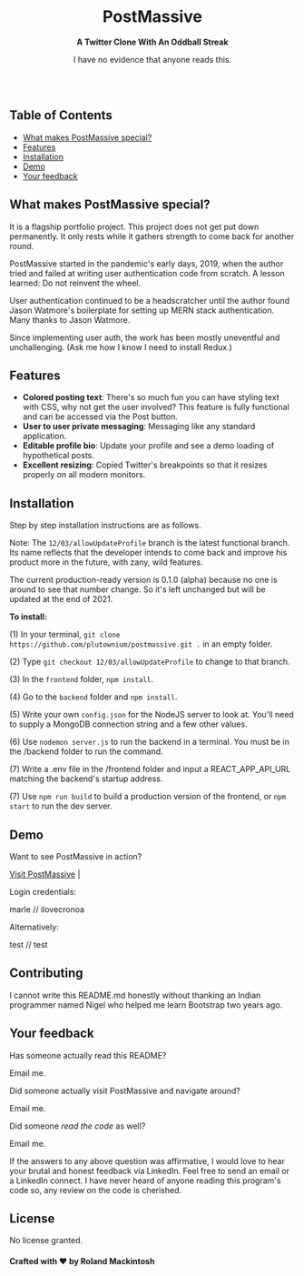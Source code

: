 <div align="center">
  <h1>PostMassive</h1>
</div>

<div align="center">
  <strong>A Twitter Clone With An Oddball Streak</strong>
  <p>I have no evidence that anyone reads this.</p>
</div>

<br>

<br>

## Table of Contents

- [What makes PostMassive special?](#what-makes-postmassive-special)
- [Features](#features)
- [Installation](#installation)
- [Demo](#demo)
- [Your feedback](#your-feedback)

## What makes PostMassive special?

It is a flagship portfolio project. This project does not get put down permanently. It only rests while it gathers strength to come back for another round.

PostMassive started in the pandemic's early days, 2019, when the author tried and failed at writing user authentication code from scratch. A lesson learned: Do not reinvent the wheel.

User authentication continued to be a headscratcher until the author found Jason Watmore's boilerplate for setting up MERN stack authentication. Many thanks to Jason Watmore.

Since implementing user auth, the work has been mostly uneventful and unchallenging. (Ask me how I know I need to install Redux.)

## Features

- **Colored posting text**: There's so much fun you can have styling text with CSS, why not get the user involved? This feature is fully functional and can be accessed via the Post button.
- **User to user private messaging**: Messaging like any standard application.
- **Editable profile bio**: Update your profile and see a demo loading of hypothetical posts.
- **Excellent resizing**: Copied Twitter's breakpoints so that it resizes properly on all modern monitors.

## Installation

Step by step installation instructions are as follows.

Note:
The `12/03/allowUpdateProfile` branch is the latest functional branch. Its name reflects that the developer intends to come back and improve his product more in the future, with zany, wild features.

The current production-ready version is 0.1.0 (alpha) because no one is around to see that number change. So it's left unchanged but will be updated at the end of 2021.

**To install:**

(1) In your terminal, `git clone https://github.com/plutownium/postmassive.git .` in an empty folder.

(2) Type `git checkout 12/03/allowUpdateProfile` to change to that branch.

(3) In the `frontend` folder, `npm install`.

(4) Go to the `backend` folder and `npm install`.

(5) Write your own `config.json` for the NodeJS server to look at. You'll need to supply a MongoDB connection string and a few other values.

(6) Use `nodemon server.js` to run the backend in a terminal. You must be in the /backend folder to run the command.

(7) Write a .env file in the /frontend folder and input a REACT_APP_API_URL matching the backend's startup address.

(7) Use `npm run build` to build a production version of the frontend, or `npm start` to run the dev server.

## Demo

Want to see PostMassive in action?

[Visit PostMassive](https://www.postmassive.com/) |

Login credentials:

marle // ilovecronoa

Alternatively:

test // test

## Contributing

I cannot write this README.md honestly without thanking an Indian programmer named Nigel who helped me learn Bootstrap two years ago.

## Your feedback

Has someone actually read this README?

Email me.

Did someone actually visit PostMassive and navigate around?

Email me.

Did someone _read the code_ as well?

Email me.

If the answers to any above question was affirmative, I would love to hear your brutal and honest feedback via LinkedIn. Feel free to send an email or a LinkedIn connect. I have never heard of anyone reading this program's code so, any review on the code is cherished.

## License

No license granted.

#### Crafted with ❤️ by Roland Mackintosh
